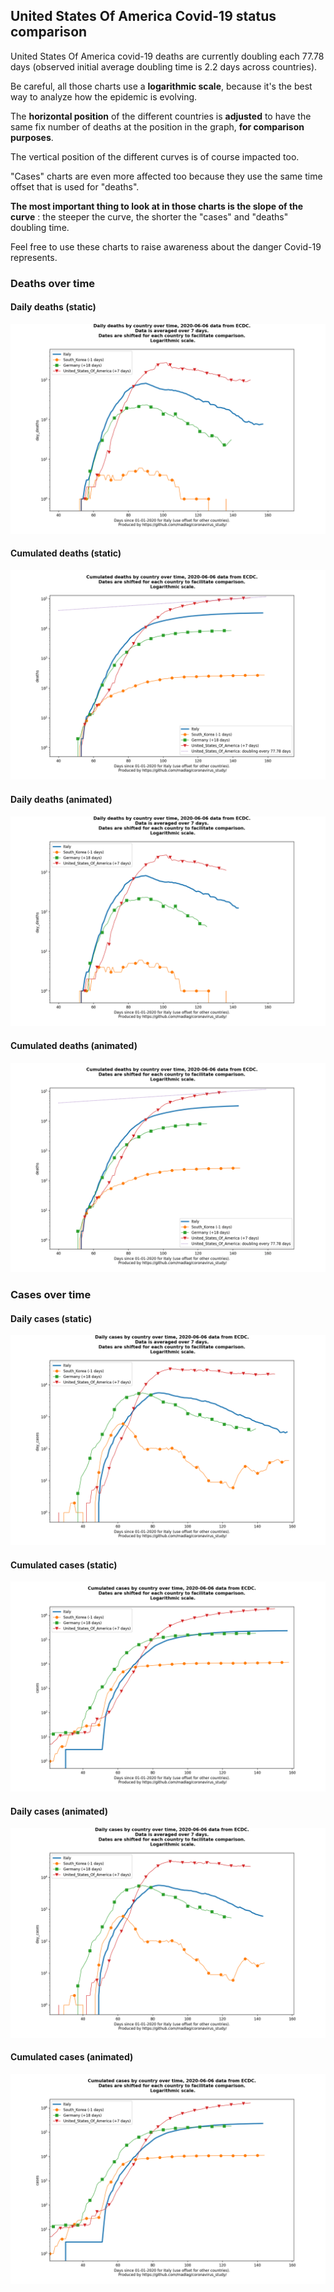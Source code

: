 ## United States Of America Covid-19 status comparison 

United States Of America covid-19 deaths are currently doubling each 77.78 days (observed initial average doubling time is 2.2 days across countries).



Be careful, all those charts use a **logarithmic scale**, because it's the best way to analyze how the epidemic is evolving.
 
The **horizontal position** of the different countries is **adjusted** to have the same fix number of deaths at the position in the graph, **for comparison purposes**.

The vertical position of the different curves is of course impacted too.

"Cases" charts are even more affected too because they use the same time offset that is used for "deaths".

**The most important thing to look at in those charts is the slope of the curve** : the steeper the curve, the shorter the "cases" and "deaths" doubling time.

Feel free to use these charts to raise awareness about the danger Covid-19 represents. 


 
### Deaths over time
 
#### Daily deaths (static)
![United States Of America covid-19 daily deaths static chart](https://raw.githubusercontent.com/madlag/coronavirus_study/master/notebooks/graphs/2020-06-06/countries/United_States_Of_America/2020-06-06_United_States_Of_America_day_deaths.png "United States Of America covid-19 day_deaths static chart")   
 
#### Cumulated deaths (static)
![United States Of America covid-19 cumulated deaths static chart](https://raw.githubusercontent.com/madlag/coronavirus_study/master/notebooks/graphs/2020-06-06/countries/United_States_Of_America/2020-06-06_United_States_Of_America_deaths.png "United States Of America covid-19 deaths static chart")   
 
#### Daily deaths (animated)
![United States Of America covid-19 daily deaths animated chart](https://raw.githubusercontent.com/madlag/coronavirus_study/master/notebooks/graphs/2020-06-06/countries/United_States_Of_America/2020-06-06_United_States_Of_America_day_deaths.gif "United States Of America covid-19 day_deaths animated chart")   
 
#### Cumulated deaths (animated)
![United States Of America covid-19 cumulated deaths animated chart](https://raw.githubusercontent.com/madlag/coronavirus_study/master/notebooks/graphs/2020-06-06/countries/United_States_Of_America/2020-06-06_United_States_Of_America_deaths.gif "United States Of America covid-19 deaths animated chart")   

 
### Cases over time
 
#### Daily cases (static)
![United States Of America covid-19 daily cases static chart](https://raw.githubusercontent.com/madlag/coronavirus_study/master/notebooks/graphs/2020-06-06/countries/United_States_Of_America/2020-06-06_United_States_Of_America_day_cases.png "United States Of America covid-19 day_cases static chart")   
 
#### Cumulated cases (static)
![United States Of America covid-19 cumulated cases static chart](https://raw.githubusercontent.com/madlag/coronavirus_study/master/notebooks/graphs/2020-06-06/countries/United_States_Of_America/2020-06-06_United_States_Of_America_cases.png "United States Of America covid-19 cases static chart")   
 
#### Daily cases (animated)
![United States Of America covid-19 daily cases animated chart](https://raw.githubusercontent.com/madlag/coronavirus_study/master/notebooks/graphs/2020-06-06/countries/United_States_Of_America/2020-06-06_United_States_Of_America_day_cases.gif "United States Of America covid-19 day_cases animated chart")   
 
#### Cumulated cases (animated)
![United States Of America covid-19 cumulated cases animated chart](https://raw.githubusercontent.com/madlag/coronavirus_study/master/notebooks/graphs/2020-06-06/countries/United_States_Of_America/2020-06-06_United_States_Of_America_cases.gif "United States Of America covid-19 cases animated chart")   

